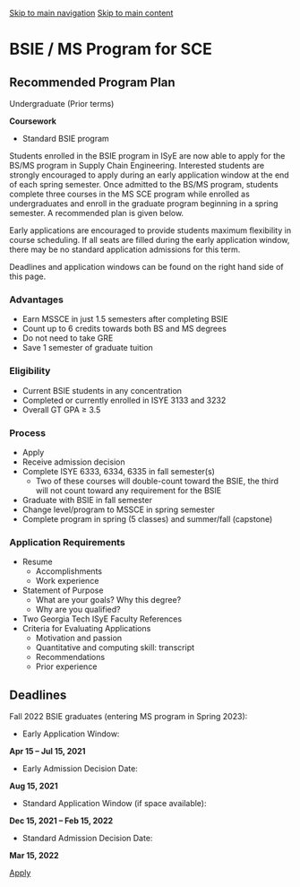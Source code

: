 [Skip to main navigation](https://www.isye.gatech.edu/academics/undergraduate/degrees/bsie-ms-program-sce#main-navigation) [Skip to main content](https://www.isye.gatech.edu/academics/undergraduate/degrees/bsie-ms-program-sce#main-content)

# BSIE / MS Program for SCE

## Recommended Program Plan

Undergraduate (Prior terms)

**Coursework**

- Standard BSIE program

Students enrolled in the BSIE program in ISyE are now able to apply for the BS/MS program in Supply Chain Engineering. Interested students are strongly encouraged to apply during an early application window at the end of each spring semester. Once admitted to the BS/MS program, students complete three courses in the MS SCE program while enrolled as undergraduates and enroll in the graduate program beginning in a spring semester. A recommended plan is given below.

Early applications are encouraged to provide students maximum flexibility in course scheduling. If all seats are filled during the early application window, there may be no standard application admissions for this term.

Deadlines and application windows can be found on the right hand side of this page.

### Advantages

- Earn MSSCE in just 1.5 semesters after completing BSIE
- Count up to 6 credits towards both BS and MS degrees
- Do not need to take GRE
- Save 1 semester of graduate tuition

### Eligibility

- Current BSIE students in any concentration
- Completed or currently enrolled in ISYE 3133 and 3232
- Overall GT GPA ≥ 3.5

### Process

- Apply
- Receive admission decision
- Complete ISYE 6333, 6334, 6335 in fall semester(s)
  - Two of these courses will double-count toward the BSIE, the third will not count toward any requirement for the BSIE
- Graduate with BSIE in fall semester
- Change level/program to MSSCE in spring semester
- Complete program in spring (5 classes) and summer/fall (capstone)

### Application Requirements

- Resume
  - Accomplishments
  - Work experience
- Statement of Purpose
  - What are your goals? Why this degree?
  - Why are you qualified?
- Two Georgia Tech ISyE Faculty References
- Criteria for Evaluating Applications
  - Motivation and passion
  - Quantitative and computing skill: transcript
  - Recommendations
  - Prior experience

## Deadlines

Fall 2022 BSIE graduates (entering MS program in Spring 2023):

- Early Application Window:

**Apr 15 – Jul 15, 2021**
- Early Admission Decision Date:

**Aug 15, 2021**
- Standard Application Window (if space available):

**Dec 15, 2021 – Feb 15, 2022**
- Standard Admission Decision Date:

**Mar 15, 2022**

[Apply](https://gradapp.gatech.edu/apply/ "(opens in a new window)")